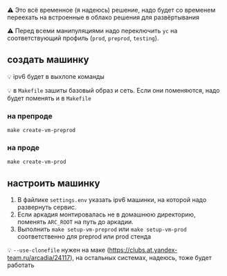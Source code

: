 ⚠️ Это всё временное (я надеюсь) решение, 
надо будет со временем переехать на встроенные в облако решения для развёртывания

⚠️  Перед всеми манипуляциями надо переключить `yc` на соответствующий профиль (`prod`, `preprod`, `testing`).


## создать машинку 
💡 ipv6 будет в выхлопе команды

💡 в `Makefile` зашиты базовый образ и сеть. 
Если они поменяются, надо будет поменять и в `Makefile`

### на препроде
```shell
make create-vm-preprod
```
### на проде
```shell
make create-vm-prod
```

## настроить машинку
1. В файлике `settings.env` указать ipv6 машинки, на которой надо развернуть сервис.
2. Если аркадия монтировалась не в домашнюю директорию, поменять `ARC_ROOT` на путь до аркадии.
3. Выполнить `make setup-vm-preprod` или `make setup-vm-prod` соответственно для preprod или prod стенда

💡 `--use-clonefile` нужен на маке (https://clubs.at.yandex-team.ru/arcadia/24117), на остальных системах, надеюсь, 
тоже будет работать




